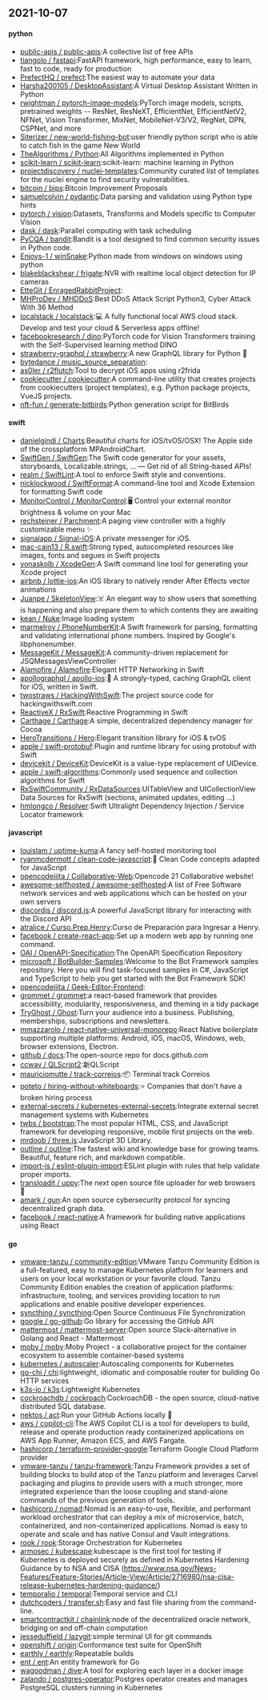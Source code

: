 ## 2021-10-07

#### python
* [public-apis / public-apis](https://github.com/public-apis/public-apis):A collective list of free APIs
* [tiangolo / fastapi](https://github.com/tiangolo/fastapi):FastAPI framework, high performance, easy to learn, fast to code, ready for production
* [PrefectHQ / prefect](https://github.com/PrefectHQ/prefect):The easiest way to automate your data
* [Harsha200105 / DesktopAssistant](https://github.com/Harsha200105/DesktopAssistant):A Virtual Desktop Assistant Written in Python
* [rwightman / pytorch-image-models](https://github.com/rwightman/pytorch-image-models):PyTorch image models, scripts, pretrained weights -- ResNet, ResNeXT, EfficientNet, EfficientNetV2, NFNet, Vision Transformer, MixNet, MobileNet-V3/V2, RegNet, DPN, CSPNet, and more
* [Siterizer / new-world-fishing-bot](https://github.com/Siterizer/new-world-fishing-bot):user friendly python script who is able to catch fish in the game New World
* [TheAlgorithms / Python](https://github.com/TheAlgorithms/Python):All Algorithms implemented in Python
* [scikit-learn / scikit-learn](https://github.com/scikit-learn/scikit-learn):scikit-learn: machine learning in Python
* [projectdiscovery / nuclei-templates](https://github.com/projectdiscovery/nuclei-templates):Community curated list of templates for the nuclei engine to find security vulnerabilities.
* [bitcoin / bips](https://github.com/bitcoin/bips):Bitcoin Improvement Proposals
* [samuelcolvin / pydantic](https://github.com/samuelcolvin/pydantic):Data parsing and validation using Python type hints
* [pytorch / vision](https://github.com/pytorch/vision):Datasets, Transforms and Models specific to Computer Vision
* [dask / dask](https://github.com/dask/dask):Parallel computing with task scheduling
* [PyCQA / bandit](https://github.com/PyCQA/bandit):Bandit is a tool designed to find common security issues in Python code.
* [Enjoys-1 / winSnake](https://github.com/Enjoys-1/winSnake):Python made from windows on windows using python
* [blakeblackshear / frigate](https://github.com/blakeblackshear/frigate):NVR with realtime local object detection for IP cameras
* [EtteGit / EnragedRabbitProject](https://github.com/EtteGit/EnragedRabbitProject):
* [MHProDev / MHDDoS](https://github.com/MHProDev/MHDDoS):Best DDoS Attack Script Python3, Cyber Attack With 36 Method
* [localstack / localstack](https://github.com/localstack/localstack):💻
A fully functional local AWS cloud stack. Develop and test your cloud & Serverless apps offline!
* [facebookresearch / dino](https://github.com/facebookresearch/dino):PyTorch code for Vision Transformers training with the Self-Supervised learning method DINO
* [strawberry-graphql / strawberry](https://github.com/strawberry-graphql/strawberry):A new GraphQL library for Python
🍓
* [bytedance / music_source_separation](https://github.com/bytedance/music_source_separation):
* [as0ler / r2flutch](https://github.com/as0ler/r2flutch):Tool to decrypt iOS apps using r2frida
* [cookiecutter / cookiecutter](https://github.com/cookiecutter/cookiecutter):A command-line utility that creates projects from cookiecutters (project templates), e.g. Python package projects, VueJS projects.
* [nft-fun / generate-bitbirds](https://github.com/nft-fun/generate-bitbirds):Python generation script for BitBirds

#### swift
* [danielgindi / Charts](https://github.com/danielgindi/Charts):Beautiful charts for iOS/tvOS/OSX! The Apple side of the crossplatform MPAndroidChart.
* [SwiftGen / SwiftGen](https://github.com/SwiftGen/SwiftGen):The Swift code generator for your assets, storyboards, Localizable.strings, … — Get rid of all String-based APIs!
* [realm / SwiftLint](https://github.com/realm/SwiftLint):A tool to enforce Swift style and conventions.
* [nicklockwood / SwiftFormat](https://github.com/nicklockwood/SwiftFormat):A command-line tool and Xcode Extension for formatting Swift code
* [MonitorControl / MonitorControl](https://github.com/MonitorControl/MonitorControl):🖥
Control your external monitor brightness & volume on your Mac
* [rechsteiner / Parchment](https://github.com/rechsteiner/Parchment):A paging view controller with a highly customizable menu
✨
* [signalapp / Signal-iOS](https://github.com/signalapp/Signal-iOS):A private messenger for iOS.
* [mac-cain13 / R.swift](https://github.com/mac-cain13/R.swift):Strong typed, autocompleted resources like images, fonts and segues in Swift projects
* [yonaskolb / XcodeGen](https://github.com/yonaskolb/XcodeGen):A Swift command line tool for generating your Xcode project
* [airbnb / lottie-ios](https://github.com/airbnb/lottie-ios):An iOS library to natively render After Effects vector animations
* [Juanpe / SkeletonView](https://github.com/Juanpe/SkeletonView):☠️
An elegant way to show users that something is happening and also prepare them to which contents they are awaiting
* [kean / Nuke](https://github.com/kean/Nuke):Image loading system
* [marmelroy / PhoneNumberKit](https://github.com/marmelroy/PhoneNumberKit):A Swift framework for parsing, formatting and validating international phone numbers. Inspired by Google's libphonenumber.
* [MessageKit / MessageKit](https://github.com/MessageKit/MessageKit):A community-driven replacement for JSQMessagesViewController
* [Alamofire / Alamofire](https://github.com/Alamofire/Alamofire):Elegant HTTP Networking in Swift
* [apollographql / apollo-ios](https://github.com/apollographql/apollo-ios):📱
A strongly-typed, caching GraphQL client for iOS, written in Swift.
* [twostraws / HackingWithSwift](https://github.com/twostraws/HackingWithSwift):The project source code for hackingwithswift.com
* [ReactiveX / RxSwift](https://github.com/ReactiveX/RxSwift):Reactive Programming in Swift
* [Carthage / Carthage](https://github.com/Carthage/Carthage):A simple, decentralized dependency manager for Cocoa
* [HeroTransitions / Hero](https://github.com/HeroTransitions/Hero):Elegant transition library for iOS & tvOS
* [apple / swift-protobuf](https://github.com/apple/swift-protobuf):Plugin and runtime library for using protobuf with Swift
* [devicekit / DeviceKit](https://github.com/devicekit/DeviceKit):DeviceKit is a value-type replacement of UIDevice.
* [apple / swift-algorithms](https://github.com/apple/swift-algorithms):Commonly used sequence and collection algorithms for Swift
* [RxSwiftCommunity / RxDataSources](https://github.com/RxSwiftCommunity/RxDataSources):UITableView and UICollectionView Data Sources for RxSwift (sections, animated updates, editing ...)
* [hmlongco / Resolver](https://github.com/hmlongco/Resolver):Swift Ultralight Dependency Injection / Service Locator framework

#### javascript
* [louislam / uptime-kuma](https://github.com/louislam/uptime-kuma):A fancy self-hosted monitoring tool
* [ryanmcdermott / clean-code-javascript](https://github.com/ryanmcdermott/clean-code-javascript):🛁
Clean Code concepts adapted for JavaScript
* [opencodeiiita / Collaborative-Web](https://github.com/opencodeiiita/Collaborative-Web):Opencode 21 Collaborative website!
* [awesome-selfhosted / awesome-selfhosted](https://github.com/awesome-selfhosted/awesome-selfhosted):A list of Free Software network services and web applications which can be hosted on your own servers
* [discordjs / discord.js](https://github.com/discordjs/discord.js):A powerful JavaScript library for interacting with the Discord API
* [atralice / Curso.Prep.Henry](https://github.com/atralice/Curso.Prep.Henry):Curso de Preparación para Ingresar a Henry.
* [facebook / create-react-app](https://github.com/facebook/create-react-app):Set up a modern web app by running one command.
* [OAI / OpenAPI-Specification](https://github.com/OAI/OpenAPI-Specification):The OpenAPI Specification Repository
* [microsoft / BotBuilder-Samples](https://github.com/microsoft/BotBuilder-Samples):Welcome to the Bot Framework samples repository. Here you will find task-focused samples in C#, JavaScript and TypeScript to help you get started with the Bot Framework SDK!
* [opencodeiiita / Geek-Editor-Frontend](https://github.com/opencodeiiita/Geek-Editor-Frontend):
* [grommet / grommet](https://github.com/grommet/grommet):a react-based framework that provides accessibility, modularity, responsiveness, and theming in a tidy package
* [TryGhost / Ghost](https://github.com/TryGhost/Ghost):Turn your audience into a business. Publishing, memberships, subscriptions and newsletters.
* [mmazzarolo / react-native-universal-monorepo](https://github.com/mmazzarolo/react-native-universal-monorepo):React Native boilerplate supporting multiple platforms: Android, iOS, macOS, Windows, web, browser extensions, Electron.
* [github / docs](https://github.com/github/docs):The open-source repo for docs.github.com
* [ccwav / QLScript2](https://github.com/ccwav/QLScript2):新QLScript
* [mauriciomutte / track-correios](https://github.com/mauriciomutte/track-correios):📦
Terminal track Correios
* [poteto / hiring-without-whiteboards](https://github.com/poteto/hiring-without-whiteboards):⭐️
Companies that don't have a broken hiring process
* [external-secrets / kubernetes-external-secrets](https://github.com/external-secrets/kubernetes-external-secrets):Integrate external secret management systems with Kubernetes
* [twbs / bootstrap](https://github.com/twbs/bootstrap):The most popular HTML, CSS, and JavaScript framework for developing responsive, mobile first projects on the web.
* [mrdoob / three.js](https://github.com/mrdoob/three.js):JavaScript 3D Library.
* [outline / outline](https://github.com/outline/outline):The fastest wiki and knowledge base for growing teams. Beautiful, feature rich, and markdown compatible.
* [import-js / eslint-plugin-import](https://github.com/import-js/eslint-plugin-import):ESLint plugin with rules that help validate proper imports.
* [transloadit / uppy](https://github.com/transloadit/uppy):The next open source file uploader for web browsers
🐶
* [amark / gun](https://github.com/amark/gun):An open source cybersecurity protocol for syncing decentralized graph data.
* [facebook / react-native](https://github.com/facebook/react-native):A framework for building native applications using React

#### go
* [vmware-tanzu / community-edition](https://github.com/vmware-tanzu/community-edition):VMware Tanzu Community Edition is a full-featured, easy to manage Kubernetes platform for learners and users on your local workstation or your favorite cloud. Tanzu Community Edition enables the creation of application platforms: infrastructure, tooling, and services providing location to run applications and enable positive developer experiences.
* [syncthing / syncthing](https://github.com/syncthing/syncthing):Open Source Continuous File Synchronization
* [google / go-github](https://github.com/google/go-github):Go library for accessing the GitHub API
* [mattermost / mattermost-server](https://github.com/mattermost/mattermost-server):Open source Slack-alternative in Golang and React - Mattermost
* [moby / moby](https://github.com/moby/moby):Moby Project - a collaborative project for the container ecosystem to assemble container-based systems
* [kubernetes / autoscaler](https://github.com/kubernetes/autoscaler):Autoscaling components for Kubernetes
* [go-chi / chi](https://github.com/go-chi/chi):lightweight, idiomatic and composable router for building Go HTTP services
* [k3s-io / k3s](https://github.com/k3s-io/k3s):Lightweight Kubernetes
* [cockroachdb / cockroach](https://github.com/cockroachdb/cockroach):CockroachDB - the open source, cloud-native distributed SQL database.
* [nektos / act](https://github.com/nektos/act):Run your GitHub Actions locally
🚀
* [aws / copilot-cli](https://github.com/aws/copilot-cli):The AWS Copilot CLI is a tool for developers to build, release and operate production ready containerized applications on AWS App Runner, Amazon ECS, and AWS Fargate.
* [hashicorp / terraform-provider-google](https://github.com/hashicorp/terraform-provider-google):Terraform Google Cloud Platform provider
* [vmware-tanzu / tanzu-framework](https://github.com/vmware-tanzu/tanzu-framework):Tanzu Framework provides a set of building blocks to build atop of the Tanzu platform and leverages Carvel packaging and plugins to provide users with a much stronger, more integrated experience than the loose coupling and stand-alone commands of the previous generation of tools.
* [hashicorp / nomad](https://github.com/hashicorp/nomad):Nomad is an easy-to-use, flexible, and performant workload orchestrator that can deploy a mix of microservice, batch, containerized, and non-containerized applications. Nomad is easy to operate and scale and has native Consul and Vault integrations.
* [rook / rook](https://github.com/rook/rook):Storage Orchestration for Kubernetes
* [armosec / kubescape](https://github.com/armosec/kubescape):kubescape is the first tool for testing if Kubernetes is deployed securely as defined in Kubernetes Hardening Guidance by to NSA and CISA (https://www.nsa.gov/News-Features/Feature-Stories/Article-View/Article/2716980/nsa-cisa-release-kubernetes-hardening-guidance/)
* [temporalio / temporal](https://github.com/temporalio/temporal):Temporal service and CLI
* [dutchcoders / transfer.sh](https://github.com/dutchcoders/transfer.sh):Easy and fast file sharing from the command-line.
* [smartcontractkit / chainlink](https://github.com/smartcontractkit/chainlink):node of the decentralized oracle network, bridging on and off-chain computation
* [jesseduffield / lazygit](https://github.com/jesseduffield/lazygit):simple terminal UI for git commands
* [openshift / origin](https://github.com/openshift/origin):Conformance test suite for OpenShift
* [earthly / earthly](https://github.com/earthly/earthly):Repeatable builds
* [ent / ent](https://github.com/ent/ent):An entity framework for Go
* [wagoodman / dive](https://github.com/wagoodman/dive):A tool for exploring each layer in a docker image
* [zalando / postgres-operator](https://github.com/zalando/postgres-operator):Postgres operator creates and manages PostgreSQL clusters running in Kubernetes
